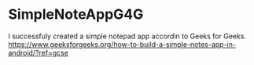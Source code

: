 # SimpleNoteAppG4G
I successfuly created a simple notepad app accordin to Geeks for Geeks.
https://www.geeksforgeeks.org/how-to-build-a-simple-notes-app-in-android/?ref=gcse
